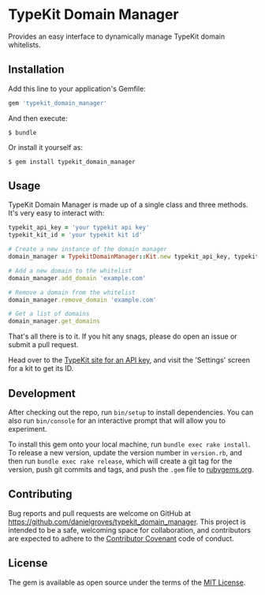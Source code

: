 # TypeKit Domain Manager

Provides an easy interface to dynamically manage TypeKit domain whitelists.

## Installation

Add this line to your application's Gemfile:

```ruby
gem 'typekit_domain_manager'
```

And then execute:

    $ bundle

Or install it yourself as:

    $ gem install typekit_domain_manager

## Usage

TypeKit Domain Manager is made up of a single class and three methods. It's very easy to interact with:

```ruby
typekit_api_key = 'your typekit api key'
typekit_kit_id = 'your typekit kit id'

# Create a new instance of the domain manager
domain_manager = TypekitDomainManager::Kit.new typekit_api_key, typekit_kit_id

# Add a new domain to the whitelist
domain_manager.add_domain 'example.com'

# Remove a domain from the whitelist
domain_manager.remove_domain 'example.com'

# Get a list of domains
domain_manager.get_domains
```

That's all there is to it. If you hit any snags, please do open an issue or submit a pull request.

Head over to the [TypeKit site for an API key](https://typekit.com/account/tokens), and visit the 'Settings' screen for a kit to get its ID. 

## Development

After checking out the repo, run `bin/setup` to install dependencies. You can also run `bin/console` for an interactive prompt that will allow you to experiment.

To install this gem onto your local machine, run `bundle exec rake install`. To release a new version, update the version number in `version.rb`, and then run `bundle exec rake release`, which will create a git tag for the version, push git commits and tags, and push the `.gem` file to [rubygems.org](https://rubygems.org).

## Contributing

Bug reports and pull requests are welcome on GitHub at https://github.com/danielgroves/typekit_domain_manager. This project is intended to be a safe, welcoming space for collaboration, and contributors are expected to adhere to the [Contributor Covenant](http://contributor-covenant.org) code of conduct.


## License

The gem is available as open source under the terms of the [MIT License](http://opensource.org/licenses/MIT).
